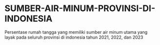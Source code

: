 # SUMBER-AIR-MINUM-PROVINSI-DI-INDONESIA
Persentase rumah tangga yang memiliki sumber air minum utama yang layak pada seluruh provinsi di indonesia tahun 2021, 2022, dan 2023
